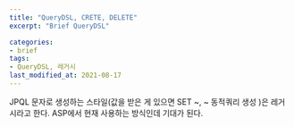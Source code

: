 ```yaml
---
title: "QueryDSL, CRETE, DELETE"
excerpt: "Brief QueryDSL"

categories:
- brief
tags:
- QueryDSL, 레거시
last_modified_at: 2021-08-17
---
```


JPQL 문자로 생성하는 스타일(값을 받은 게 있으면 SET ~, ~ 동적쿼리 생성 )은 레거시라고 한다.
ASP에서 현재 사용하는 방식인데 기대가 된다.

